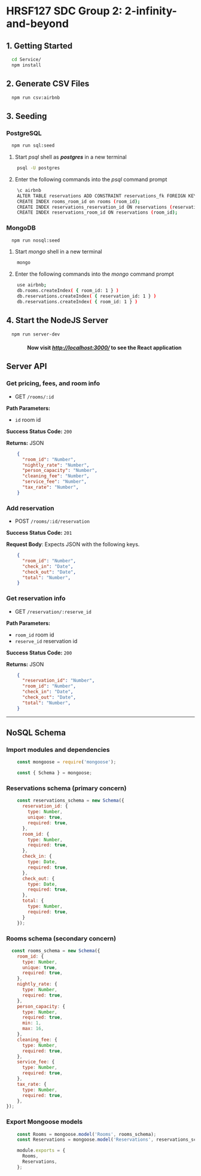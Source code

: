 <!-- https://docs.microsoft.com/en-us/azure/devops/project/wiki/markdown-guidance?view=azure-devops -->

# HRSF127 SDC Group 2: 2-infinity-and-beyond

## 1. Getting Started

```sh
  cd Service/
  npm install
```

## 2. Generate CSV Files

```sh
  npm run csv:airbnb
```

## 3. Seeding

### PostgreSQL

```sh
  npm run sql:seed
```

1. Start _psql_ shell as *__postgres__* in a new terminal

```sh
    psql -U postgres
```

2. Enter the following commands into the _psql_ command prompt

```sh
    \c airbnb
    ALTER TABLE reservations ADD CONSTRAINT reservations_fk FOREIGN KEY (room_id) REFERENCES rooms (room_id) ON DELETE CASCADE;
    CREATE INDEX rooms_room_id on rooms (room_id);
    CREATE INDEX reservations_reservation_id ON reservations (reservation_id);
    CREATE INDEX reservations_room_id ON reservations (room_id);
```

### MongoDB

```sh
  npm run nosql:seed
```

1. Start _mongo_ shell in a new terminal

```sh
    mongo
```

2. Enter the following commands into the _mongo_ command prompt

```sh
    use airbnb;
    db.rooms.createIndex( { room_id: 1 } )
    db.reservations.createIndex( { reservation_id: 1 } )
    db.reservations.createIndex( { room_id: 1 } )
```

## 4. Start the NodeJS Server

```sh
  npm run server-dev
```

#### &emsp;&emsp;&emsp;&emsp;Now visit _[http://localhost:3000/](http://localhost:3000/)_ to see the React application

## Server API

### Get pricing, fees, and room info

* GET `/rooms/:id`

**Path Parameters:**

* `id` room id

**Success Status Code:** `200`

**Returns:** JSON

```json
    {
      "room_id": "Number",
      "nightly_rate": "Number",
      "person_capacity": "Number",
      "cleaning_fee": "Number",
      "service_fee": "Number",
      "tax_rate": "Number",
    }
```

### Add reservation

* POST `/rooms/:id/reservation`

**Success Status Code:** `201`

**Request Body**: Expects JSON with the following keys.

```json
    {
      "room_id": "Number",
      "check_in": "Date",
      "check_out": "Date",
      "total": "Number",
    }
```

### Get reservation info

* GET `/reservation/:reserve_id`

**Path Parameters:**

* `room_id` room id
* `reserve_id` reservation id

**Success Status Code:** `200`

**Returns:** JSON

```json
    {
      "reservation_id": "Number",
      "room_id": "Number",
      "check_in": "Date",
      "check_out": "Date",
      "total": "Number",
    }
```

<!-- ### Update room info

* PATCH `/rooms/:room_id/`

**Path Parameters:**

* `room_id` room id

**Success Status Code:** `204`

**Request Body**: Expects JSON with any of the following keys (include only keys to be updated)

```json
    {
      "nightly_rate": "Number",
      "person_capacity": "Number",
      "cleaning_fee": "Number",
      "service_fee": "Number",
    }
```

### Delete reserveration

* DELETE `rooms/:room_id/reservation/:reservation_id`

**Path Parameters:**

* `reservation_id` reservation id
* `room_id` room id

**Success Status Code:** `204` -->

---

## NoSQL Schema

### Import modules and dependencies

```js
    const mongoose = require('mongoose');

    const { Schema } = mongoose;
```

### Reservations schema (primary concern)

```js
    const reservations_schema = new Schema({
      reservation_id: {
        type: Number,
        unique: true,
        required: true,
      },
      room_id: {
        type: Number,
        required: true,
      },
      check_in: {
        type: Date,
        required: true,
      },
      check_out: {
        type: Date,
        required: true,
      },
      total: {
        type: Number,
        required: true,
      }
    });
```

### Rooms schema (secondary concern)

```js
  const rooms_schema = new Schema({
    room_id: {
      type: Number,
      unique: true,
      required: true,
    },
    nightly_rate: {
      type: Number,
      required: true,
    },
    person_capacity: {
      type: Number,
      required: true,
      min: 1,
      max: 16,
    },
    cleaning_fee: {
      type: Number,
      required: true,
    },
    service_fee: {
      type: Number,
      required: true,
    },
    tax_rate: {
      type: Number,
      required: true,
    },
});
```

### Export Mongoose models

```js
    const Rooms = mongoose.model('Rooms', rooms_schema);
    const Reservations = mongoose.model('Reservations', reservations_schema);

    module.exports = {
      Rooms,
      Reservations,
    };
```
